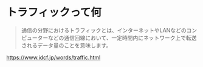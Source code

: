 # トラフィックって何

> 通信の分野におけるトラフィックとは、インターネットやLANなどのコンピューターなどの通信回線において、一定時間内にネットワーク上で転送されるデータ量のことを意味します。



https://www.idcf.jp/words/traffic.html
